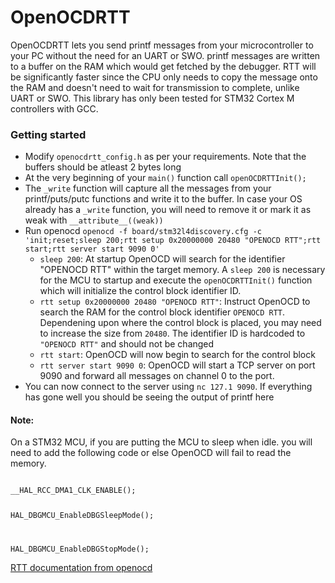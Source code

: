 # OpenOCDRTT

OpenOCDRTT lets you send printf messages from your microcontroller to your PC without the need for an UART or SWO. printf messages are written to a buffer on the RAM which would get fetched by the debugger. RTT will be significantly faster since the CPU only needs to copy the message onto the RAM and doesn't need to wait for transmission to complete, unlike UART or SWO. This library has only been tested for STM32 Cortex M controllers with GCC.

### Getting started

- Modify `openocdrtt_config.h` as per your requirements. Note that the buffers should be atleast 2 bytes long
- At the very beginning of your `main()` function call `openOCDRTTInit();`
- The `_write` function will capture all the messages from your printf/puts/putc functions and write it to the buffer. In case your OS already has a `_write` function, you will need to remove it or mark it as weak with `__attribute__((weak))`
- Run openocd `openocd -f board/stm32l4discovery.cfg -c 'init;reset;sleep 200;rtt setup 0x20000000 20480 "OPENOCD RTT";rtt start;rtt server start 9090 0'`
  - `sleep 200`:  At startup OpenOCD will search for the identifier "OPENOCD RTT" within the target memory. A `sleep 200` is necessary for the MCU to startup and execute the `openOCDRTTInit()` function which will initialize the control block identifier ID.
  - `rtt setup 0x20000000 20480 "OPENOCD RTT"`: Instruct OpenOCD to search the RAM for the control block identifier `OPENOCD RTT`. Dependening upon where the control block is placed, you may need to increase the size from `20480`. The identifier ID is hardcoded to `"OPENOCD RTT"` and should not be changed
  - `rtt start`: OpenOCD will now begin to search for the control block
  - `rtt server start 9090 0`: OpenOCD will start a TCP server on port 9090 and forward all messages on channel 0 to the port.
- You can now connect to the server using `nc 127.1 9090`. If everything has gone well you should be seeing the output of printf here


#### Note:
On a STM32 MCU, if you are putting the MCU to sleep when idle. you will need to add the following code or else OpenOCD will fail to read the memory.

<code>
__HAL_RCC_DMA1_CLK_ENABLE();

HAL_DBGMCU_EnableDBGSleepMode();

HAL_DBGMCU_EnableDBGStopMode();
</code>

[RTT documentation from openocd](https://openocd.org/doc/html/General-Commands.html#Real-Time-Transfer-_0028RTT_0029)
